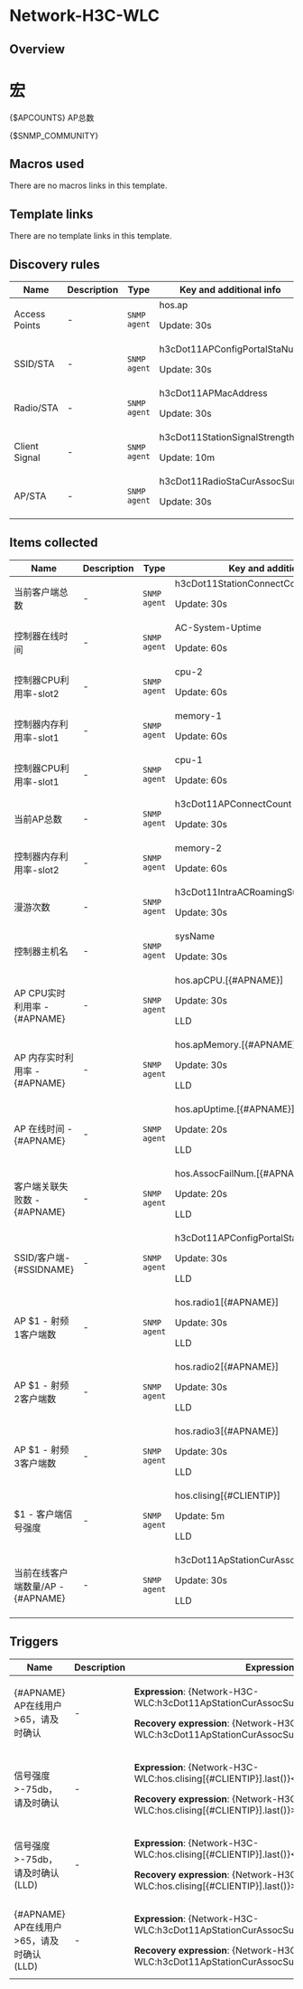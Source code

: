 # Network-H3C-WLC

## Overview

# 宏


{$APCOUNTS} AP总数


{$SNMP\_COMMUNITY} 



## Macros used

There are no macros links in this template.

## Template links

There are no template links in this template.

## Discovery rules

|Name|Description|Type|Key and additional info|
|----|-----------|----|----|
|Access Points|<p>-</p>|`SNMP agent`|hos.ap<p>Update: 30s</p>|
|SSID/STA|<p>-</p>|`SNMP agent`|h3cDot11APConfigPortalStaNum<p>Update: 30s</p>|
|Radio/STA|<p>-</p>|`SNMP agent`|h3cDot11APMacAddress<p>Update: 30s</p>|
|Client Signal|<p>-</p>|`SNMP agent`|h3cDot11StationSignalStrength<p>Update: 10m</p>|
|AP/STA|<p>-</p>|`SNMP agent`|h3cDot11RadioStaCurAssocSum<p>Update: 30s</p>|
## Items collected

|Name|Description|Type|Key and additional info|
|----|-----------|----|----|
|当前客户端总数|<p>-</p>|`SNMP agent`|h3cDot11StationConnectCount<p>Update: 30s</p>|
|控制器在线时间|<p>-</p>|`SNMP agent`|AC-System-Uptime<p>Update: 60s</p>|
|控制器CPU利用率-slot2|<p>-</p>|`SNMP agent`|cpu-2<p>Update: 60s</p>|
|控制器内存利用率-slot1|<p>-</p>|`SNMP agent`|memory-1<p>Update: 60s</p>|
|控制器CPU利用率-slot1|<p>-</p>|`SNMP agent`|cpu-1<p>Update: 60s</p>|
|当前AP总数|<p>-</p>|`SNMP agent`|h3cDot11APConnectCount<p>Update: 30s</p>|
|控制器内存利用率-slot2|<p>-</p>|`SNMP agent`|memory-2<p>Update: 60s</p>|
|漫游次数|<p>-</p>|`SNMP agent`|h3cDot11IntraACRoamingSuccCnt2<p>Update: 30s</p>|
|控制器主机名|<p>-</p>|`SNMP agent`|sysName<p>Update: 30s</p>|
|AP CPU实时利用率 - {#APNAME}|<p>-</p>|`SNMP agent`|hos.apCPU.[{#APNAME}]<p>Update: 30s</p><p>LLD</p>|
|AP 内存实时利用率 - {#APNAME}|<p>-</p>|`SNMP agent`|hos.apMemory.[{#APNAME}]<p>Update: 30s</p><p>LLD</p>|
|AP 在线时间 - {#APNAME}|<p>-</p>|`SNMP agent`|hos.apUptime.[{#APNAME}]<p>Update: 20s</p><p>LLD</p>|
|客户端关联失败数 - {#APNAME}|<p>-</p>|`SNMP agent`|hos.AssocFailNum.[{#APNAME}]<p>Update: 20s</p><p>LLD</p>|
|SSID/客户端- {#SSIDNAME}|<p>-</p>|`SNMP agent`|h3cDot11APConfigPortalStaNum[{#SSIDNAME}]<p>Update: 30s</p><p>LLD</p>|
|AP $1 - 射频1客户端数|<p>-</p>|`SNMP agent`|hos.radio1[{#APNAME}]<p>Update: 30s</p><p>LLD</p>|
|AP $1 - 射频2客户端数|<p>-</p>|`SNMP agent`|hos.radio2[{#APNAME}]<p>Update: 30s</p><p>LLD</p>|
|AP $1 - 射频3客户端数|<p>-</p>|`SNMP agent`|hos.radio3[{#APNAME}]<p>Update: 30s</p><p>LLD</p>|
|$1 - 客户端信号强度|<p>-</p>|`SNMP agent`|hos.clising[{#CLIENTIP}]<p>Update: 5m</p><p>LLD</p>|
|当前在线客户端数量/AP - {#APNAME}|<p>-</p>|`SNMP agent`|h3cDot11ApStationCurAssocSum[{#APNAME}]<p>Update: 30s</p><p>LLD</p>|
## Triggers

|Name|Description|Expression|Priority|
|----|-----------|----------|--------|
|{#APNAME} AP在线用户>65，请及时确认|<p>-</p>|<p>**Expression**: {Network-H3C-WLC:h3cDot11ApStationCurAssocSum[{#APNAME}].last()}>65</p><p>**Recovery expression**: {Network-H3C-WLC:h3cDot11ApStationCurAssocSum[{#APNAME}].last()}<65</p>|high|
|信号强度>-75db，请及时确认|<p>-</p>|<p>**Expression**: {Network-H3C-WLC:hos.clising[{#CLIENTIP}].last()}<-75</p><p>**Recovery expression**: {Network-H3C-WLC:hos.clising[{#CLIENTIP}].last()}>-75</p>|average|
|信号强度>-75db，请及时确认 (LLD)|<p>-</p>|<p>**Expression**: {Network-H3C-WLC:hos.clising[{#CLIENTIP}].last()}<-75</p><p>**Recovery expression**: {Network-H3C-WLC:hos.clising[{#CLIENTIP}].last()}>-75</p>|average|
|{#APNAME} AP在线用户>65，请及时确认 (LLD)|<p>-</p>|<p>**Expression**: {Network-H3C-WLC:h3cDot11ApStationCurAssocSum[{#APNAME}].last()}>65</p><p>**Recovery expression**: {Network-H3C-WLC:h3cDot11ApStationCurAssocSum[{#APNAME}].last()}<65</p>|high|
